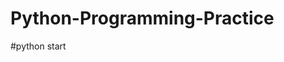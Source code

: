 # Python-Programming-Practice

#python start
<!-- data type -->
<!-- variables -->
<!-- string format -->
<!-- arithmetic -->
<!-- methods -->
<!-- if/else -->
<!-- while -->
<!-- For loop -->
<!-- List -->
<!-- Tuples -->
<!-- Dictionary -->
<!-- Function -->
<!-- Modules -->
